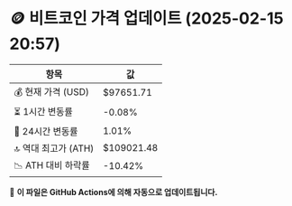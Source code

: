 # 🪙 비트코인 가격 업데이트 (2025-02-15 20:57)

| 항목                | 값 |
|--------------------|----------------|
| 💰 현재 가격 (USD) | $97651.71 |
| ⏳ 1시간 변동률    | -0.08% |
| 📆 24시간 변동률   | 1.01% |
| 🔝 역대 최고가 (ATH) | $109021.48 |
| 📉 ATH 대비 하락률 | -10.42% |

🔄 **이 파일은 GitHub Actions에 의해 자동으로 업데이트됩니다.**
